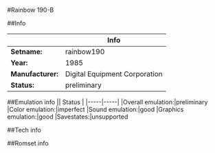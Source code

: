 #Rainbow 190-B

##Info

||Info|
|-----|-----|
|**Setname:**|rainbow190
|**Year:**|1985
|**Manufacturer:**|Digital Equipment Corporation
|**Status:**|preliminary

##Emulation info
|| Status |
|-----|-----|
|Overall emulation:|preliminary
|Color emulation:|imperfect
|Sound emulation:|good
|Graphics emulation:|good
|Savestates:|unsupported

##Tech info

##Romset info

<!--- START OF EDITED COMMENT DO NOT TOUCH TEXT ABOVE-->
